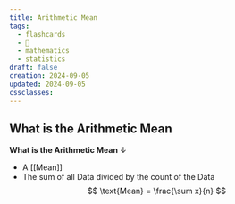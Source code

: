 ```yaml
---
title: Arithmetic Mean
tags:
  - flashcards
  - 🌱
  - mathematics
  - statistics
draft: false
creation: 2024-09-05
updated: 2024-09-05
cssclasses: 
---
```

## What is the Arithmetic Mean

**What is the Arithmetic Mean**
↓
- A [[Mean]]
- The sum of all Data divided by the count of the Data
$$
\text{Mean} = \frac{\sum x}{n}
$$
<!--SR:!2024-12-30,14,290-->
